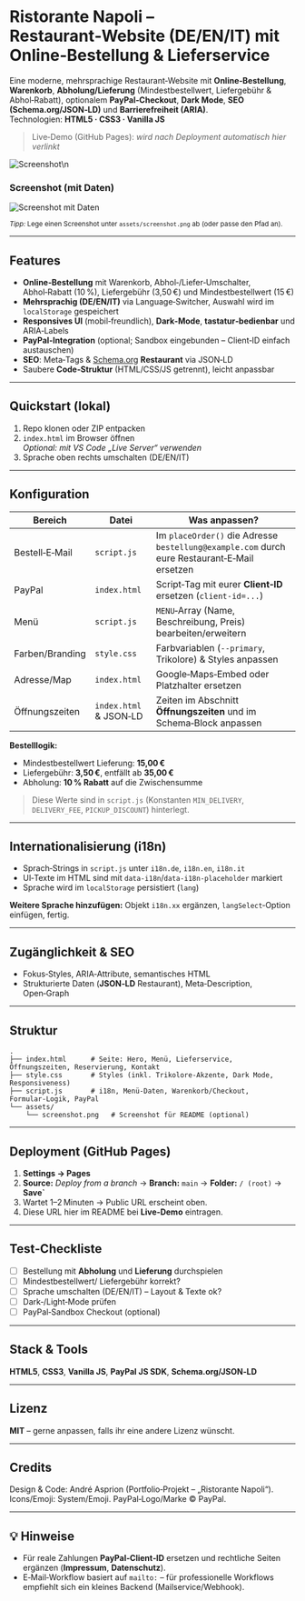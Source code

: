 # Ristorante Napoli – Restaurant‑Website (DE/EN/IT) mit Online‑Bestellung & Lieferservice

Eine moderne, mehrsprachige Restaurant‑Website mit **Online‑Bestellung**, **Warenkorb**, **Abholung/Lieferung** (Mindestbestellwert, Liefergebühr & Abhol‑Rabatt), optionalem **PayPal‑Checkout**, **Dark Mode**, **SEO (Schema.org/JSON‑LD)** und **Barrierefreiheit (ARIA)**.  
Technologien: **HTML5 · CSS3 · Vanilla JS**

> Live‑Demo (GitHub Pages): _wird nach Deployment automatisch hier verlinkt_

![Screenshot](./assets/preview.png)\n
### Screenshot (mit Daten)
![Screenshot mit Daten](./assets/preview.png)

<sub>_Tipp:_ Lege einen Screenshot unter `assets/screenshot.png` ab (oder passe den Pfad an).</sub>

---

## Features
- **Online‑Bestellung** mit Warenkorb, Abhol‑/Liefer‑Umschalter, Abhol‑Rabatt (10 %), Liefergebühr (3,50 €) und Mindestbestellwert (15 €)
- **Mehrsprachig (DE/EN/IT)** via Language‑Switcher, Auswahl wird im `localStorage` gespeichert
- **Responsives UI** (mobil‑freundlich), **Dark‑Mode**, **tastatur‑bedienbar** und ARIA‑Labels
- **PayPal‑Integration** (optional; Sandbox eingebunden – Client‑ID einfach austauschen)
- **SEO**: Meta‑Tags & [Schema.org](https://schema.org) **Restaurant** via JSON‑LD
- Saubere **Code‑Struktur** (HTML/CSS/JS getrennt), leicht anpassbar

---

## Quickstart (lokal)
1. Repo klonen oder ZIP entpacken
2. `index.html` im Browser öffnen  
   _Optional: mit VS Code „Live Server“ verwenden_
3. Sprache oben rechts umschalten (DE/EN/IT)

---

## Konfiguration
| Bereich | Datei | Was anpassen? |
|---|---|---|
| Bestell‑E‑Mail | `script.js` | Im `placeOrder()` die Adresse `bestellung@example.com` durch eure Restaurant‑E‑Mail ersetzen |
| PayPal | `index.html` | Script‑Tag mit eurer **Client‑ID** ersetzen (`client-id=...`) |
| Menü | `script.js` | `MENU`‑Array (Name, Beschreibung, Preis) bearbeiten/erweitern |
| Farben/Branding | `style.css` | Farbvariablen (`--primary`, Trikolore) & Styles anpassen |
| Adresse/Map | `index.html` | Google‑Maps‑Embed oder Platzhalter ersetzen |
| Öffnungszeiten | `index.html` & JSON‑LD | Zeiten im Abschnitt **Öffnungszeiten** und im Schema‑Block anpassen |

**Bestelllogik:**  
- Mindestbestellwert Lieferung: **15,00 €**  
- Liefergebühr: **3,50 €**, entfällt ab **35,00 €**  
- Abholung: **10 % Rabatt** auf die Zwischensumme

> Diese Werte sind in `script.js` (Konstanten `MIN_DELIVERY`, `DELIVERY_FEE`, `PICKUP_DISCOUNT`) hinterlegt.

---

## Internationalisierung (i18n)
- Sprach‑Strings in `script.js` unter `i18n.de`, `i18n.en`, `i18n.it`
- UI‑Texte im HTML sind mit `data-i18n`/`data-i18n-placeholder` markiert
- Sprache wird im `localStorage` persistiert (`lang`)

**Weitere Sprache hinzufügen:** Objekt `i18n.xx` ergänzen, `langSelect`‑Option einfügen, fertig.

---

## Zugänglichkeit & SEO
- Fokus‑Styles, ARIA‑Attribute, semantisches HTML
- Strukturierte Daten (**JSON‑LD** Restaurant), Meta‑Description, Open‑Graph

---

## Struktur
```
.
├── index.html      # Seite: Hero, Menü, Lieferservice, Öffnungszeiten, Reservierung, Kontakt
├── style.css       # Styles (inkl. Trikolore‑Akzente, Dark Mode, Responsiveness)
├── script.js       # i18n, Menü‑Daten, Warenkorb/Checkout, Formular‑Logik, PayPal
└── assets/
    └── screenshot.png   # Screenshot für README (optional)
```

---

## Deployment (GitHub Pages)
1. **Settings → Pages**  
2. **Source:** _Deploy from a branch_ → **Branch:** `main` → **Folder:** `/ (root)` → **Save`**
3. Wartet 1–2 Minuten → Public URL erscheint oben.  
4. Diese URL hier im README bei **Live‑Demo** eintragen.

---

## Test‑Checkliste
- [ ] Bestellung mit **Abholung** und **Lieferung** durchspielen  
- [ ] Mindestbestellwert/ Liefergebühr korrekt?  
- [ ] Sprache umschalten (DE/EN/IT) – Layout & Texte ok?  
- [ ] Dark‑/Light‑Mode prüfen  
- [ ] PayPal‑Sandbox Checkout (optional)

---

## Stack & Tools
**HTML5**, **CSS3**, **Vanilla JS**, **PayPal JS SDK**, **Schema.org/JSON‑LD**

---

## Lizenz
**MIT** – gerne anpassen, falls ihr eine andere Lizenz wünscht.

---

## Credits
Design & Code: André Asprion (Portfolio‑Projekt – „Ristorante Napoli“).  
Icons/Emoji: System/Emoji. PayPal‑Logo/Marke © PayPal.

---

## 💡 Hinweise
- Für reale Zahlungen **PayPal‑Client‑ID** ersetzen und rechtliche Seiten ergänzen (**Impressum**, **Datenschutz**).  
- E‑Mail‑Workflow basiert auf `mailto:` – für professionelle Workflows empfiehlt sich ein kleines Backend (Mailservice/Webhook).
